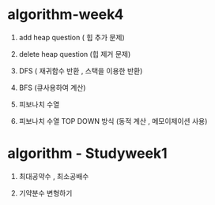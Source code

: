 # algorithm-week4


1. add heap question ( 힙 추가 문제)

2. delete heap question (힙 제거 문제) 

3. DFS ( 재귀함수 반환 , 스택을 이용한 반환) 

4. BFS (큐사용하여 계산)

5. 피보나치 수열 

6. 피보나치 수열 TOP DOWN 방식 (동적 계산 , 메모이제이션 사용) 


# algorithm - Studyweek1 

1. 최대공약수 , 최소공배수 

2. 기약분수 변형하기 


